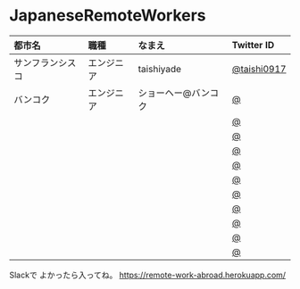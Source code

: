 # JapaneseRemoteWorkers


| 都市名 | 職種 | なまえ | Twitter ID |
|:-----------|:-----------|:-----------|:-----------|
| サンフランシスコ | エンジニア | taishiyade | [@taishi0917](https://twitter.com/taishi0917) |
| バンコク | エンジニア | ショーヘー@バンコク | [@]() |
|  |  |  | [@]() |
|  |  |  | [@]() |
|  |  |  | [@]() |
|  |  |  | [@]() |
|  |  |  | [@]() |
|  |  |  | [@]() |
|  |  |  | [@]() |
|  |  |  | [@]() |
|  |  |  | [@]() |
|  |  |  | [@]() |




Slackで
よかったら入ってね。
https://remote-work-abroad.herokuapp.com/
